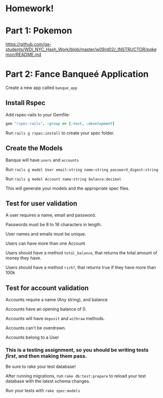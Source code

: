 # Homework!

# Part 1: Pokemon
https://github.com/ga-students/WDI_NYC_Hash_Work/blob/master/w09/d02/_INSTRUCTOR/pokemon/README.md

# Part 2: Fance Banqueé Application

Create a new app called `banque_app`

## Install Rspec

Add rspec-rails to your Gemfile:

```rb
gem "rspec-rails", :group => [:test, :development]
```


Run `rails g rspec:install` to create your spec folder.

## Create the Models

Banque will have `users` and `accounts`

Run `rails g model User email:string name:string password_digest:string`

Run `rails g model Account name:string balance:decimal`

This will generate your models and the appropriate spec files.

## Test for user validation

A user requires a name, email and password.

Passwords must be 8 to 16 characters in length.

User names and emails must be unique.

Users can have more than one Account

Users should have a method `total_balance`, that returns the total amount of money they have.

Users should have a method `rich?`, that returns true if they have more than 100k

## Test for account validation

Accounts require a name (Any string), and balance

Accounts have an opening balance of 0.

Accounts will have `deposit` and `withraw` methods.

Accounts can't be overdrawn.

Accounts belong to a User

### This is a testing assignment, so you should be writing tests *first*, and then making them pass.

Be sure to rake your test database!

After running migrations, run `rake db:test:prepare` to reload your test database with the latest schema changes.

Run your tests with `rake spec:models `
